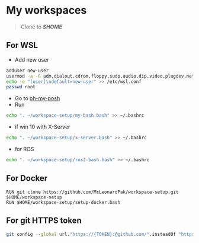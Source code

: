 # My workspaces

> Clone to ***$HOME*** 

## For WSL
- Add new user
```bash
adduser new-user
usermod -a -G adm,dialout,cdrom,floppy,sudo,audio,dip,video,plugdev,netdev new-user
echo -e "[user]\ndefault=new-user" >> /etc/wsl.conf
passwd root
```
- Go to [oh-my-posh](https://ohmyposh.dev/docs/installation/linux)
- Run
```bash
echo ". ~/workspace-setup/my-bash.bash" >> ~/.bashrc
```
- if win 10 with X-Server
```bash
echo ". ~/workspace-setup/x-server.bash" >> ~/.bashrc
```
- for ROS
```bash
echo ". ~/workspace-setup/ros2-bash.bash" >> ~/.bashrc
```

## For Docker
```docker
RUN git clone https://github.com/MrLeonardPak/workspace-setup.git $HOME/workspace-setup
RUN $HOME/workspace-setup/setup-docker.bash
```

## For git HTTPS token
```bash
git config --global url."https://{TOKEN}:@github.com/".insteadOf "https://github.com/"
```

